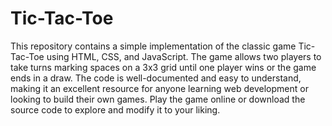 # Tic-Tac-Toe
This repository contains a simple implementation of the classic game Tic-Tac-Toe using HTML, CSS, and JavaScript. The game allows two players to take turns marking spaces on a 3x3 grid until one player wins or the game ends in a draw. The code is well-documented and easy to understand, making it an excellent resource for anyone learning web development or looking to build their own games. Play the game online or download the source code to explore and modify it to your liking.
